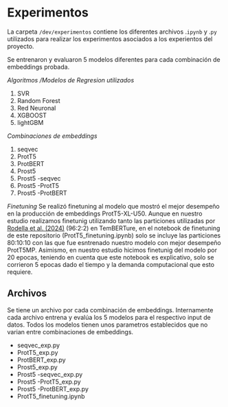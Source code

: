 # Experimentos
La carpeta `/dev/experimentos` contiene los diferentes archivos .`ipynb` y .`py` utilizados para realizar los experimentos asociados a los experientos del proyecto.

Se entrenaron y evaluaron 5 modelos diferentes para cada combinación de embeddings probada. 

*Algoritmos /Modelos de Regresion utilizados*
1. SVR
2. Random Forest
3. Red Neuronal
4. XGBOOST
5. lightGBM
   
*Combinaciones de embeddings*
1. seqvec
2. ProtT5
3. ProtBERT
4. Prost5
5. Prost5 -seqvec
6. Prost5 -ProtT5
7. Prost5 -ProtBERT

*Finetuning*
Se realizó finetuning al modelo que mostró el mejor desempeño en la producción de embeddings ProtT5-XL-U50. Aunque en nuestro estudio realizamos finetunig utilizando tanto las particiones utilizadas por [Rodella et al. (2024)](https://academic.oup.com/bioinformaticsadvances/article/4/1/vbae103/7713394) (96:2:2) en TemBERTure, en el notebook de finetuning de este repositorio (ProtT5_finetuning.ipynb) solo se incluye las particiones 80:10:10 con las que fue esntrenado nuestro modelo con mejor desempeño ProtT5MP. Asimismo, en nuestro estudio hicimos finetunig del modelo por 20 epocas, teniendo en cuenta que este notebook es explicativo, solo se corrieron 5 epocas dado el tiempo y la demanda computacional que esto requiere.

## Archivos
Se tiene un archivo por cada combinación de embeddings. Internamente cada archivo entrena y evalúa los 5 modelos para el respectivo input de datos. Todos los modelos tienen unos parametros establecidos que no varian entre combinaciones de embeddings.
* seqvec_exp.py
* ProtT5_exp.py
* ProtBERT_exp.py
* Prost5_exp.py
* Prost5 -seqvec_exp.py
* Prost5 -ProtT5_exp.py
* Prost5 -ProtBERT_exp.py
* ProtT5_finetuning.ipynb

